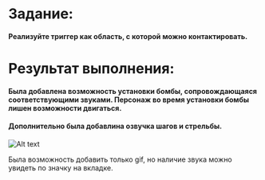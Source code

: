 # Задание:
#### Реализуйте триггер как область, с которой можно контактировать.

# Результат выполнения:
#### Была добавлена возможность установки бомбы, сопровождающаяся соответствующими звуками. Персонаж во время установки бомбы лишен возможности двигаться.
#### Дополнительно была добавлина озвучка шагов и стрельбы.

![Alt text](example.gif)

Была возможность добавить только gif, но наличие звука можно увидеть по значку на вкладке.
